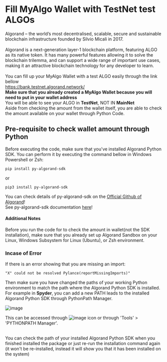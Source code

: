 # Fill MyAlgo Wallet with TestNet test ALGOs

Algorand – the world’s most decentralised, scalable, secure and sustainable blockchain 
infrastructure founded by Silvio Micali in 2017.
<br><br>
Algorand is a next-generation layer-1 blockchain platform, featuring ALGO as its native 
token. It has many powerful features allowing it to solve the blockchain trilemma, and 
can support a wide range of important use cases, making it an attractive blockchain 
technology for any developer to learn. 
<br>
<br>
You can fill up your MyAlgo Wallet with a test ALGO easily through the link bellow <br>
https://bank.testnet.algorand.network/
<br>
<b>Make sure that you already created a MyAlgo Wallet because you will need to put in your wallet address</b><br>
You will be able to see your ALGO in <b> TestNet</b>, NOT IN <b>MainNet</b><br>
Aside from checking the amount from the wallet itself, you are able to check the amount available on your wallet through Python Code.


## Pre-requisite to check wallet amount through Python
Before executing the code, make sure that you've installed Algorand Python SDK. 
You can perform it by executing the command bellow in Windows Powershell or Zsh:
```
pip install py-algorand-sdk
```
or
```
pip3 install py-algorand-sdk
```

You can check details of py-algorand-sdk on the <a href="https://github.com/algorand/py-algorand-sdk">Official Github of Algorand</a>! <br>
See py-algorand-sdk documentation <a href="https://py-algorand-sdk.readthedocs.io/en/latest/index.html">here</a>!

#### Additional Notes
Before you run the code for to check the amount in wallet(not the SDK installation), make sure that you already set up Algorand Sandbox on your Linux, Windows Subsystem for Linux (Ubuntu), or Zsh environment. 

### Incase of Error
If there is an error showing that you are missing an import:
```
"X" could not be resolved Pylance(reportMissingImports)"
```
Then make sure you have changed the paths of your working Python environment to match 
the path where the Algorand Python SDK is installed. For example in <b>Spyder</b>, you can add a new PATH leads to the installed Algorand Python SDK through PythonPath Manager.

![image](https://user-images.githubusercontent.com/92056286/171984939-92b5234a-5349-4d7c-825a-fbdada040d75.png)

This can be accessed through ![image](https://user-images.githubusercontent.com/92056286/171984970-27a3ec90-9790-428f-a6e1-2b73f3814a4e.png)
icon or through 'Tools' > 'PYTHONPATH Manager'.

<br>
You can check the path of your installed Algorand Python SDK when you finished installed the package
or just re-run the installation command again (it won't be re-installed, instead it will show you
that it has been installed on the system)
